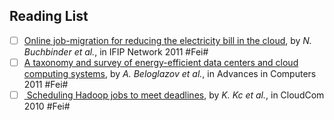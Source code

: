 Reading List
---

- [ ] [Online job-migration for reducing the electricity bill in the cloud](), by *N. Buchbinder et al.*, in  IFIP Network 2011 #Fei#
- [ ] [A taxonomy and survey of energy-efficient data centers and cloud computing systems](), by *A. Beloglazov et al.*, in Advances in Computers 2011 #Fei#
- [ ] [ Scheduling Hadoop jobs to meet deadlines](), by *K. Kc et al.*, in CloudCom 2010 #Fei#